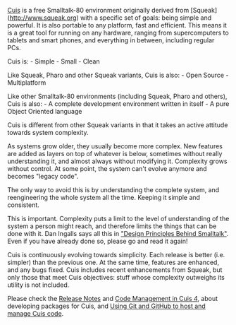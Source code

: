[Cuis](http://www.jvuletich.org/Cuis/Index.html) is a free Smalltalk-80 environment originally derived from [Squeak] (http://www.squeak.org) with a specific set of goals: being simple and powerful. It is also portable to any platform, fast and efficient. This means it is a great tool for running on any hardware, ranging from supercomputers to tablets and smart phones, and everything in between, including regular PCs.

Cuis is:
    - Simple
    - Small
    - Clean
 
Like Squeak, Pharo and other Squeak variants, Cuis is also:
    - Open Source
    - Multiplatform

Like other Smalltalk-80 environments (including Squeak, Pharo and others), Cuis is also:
    - A complete development environment written in itself
    - A pure Object Oriented language

Cuis is different from other Squeak variants in that it takes an active attitude towards system complexity.

As systems grow older, they usually become more complex. New features are added as layers on top of whatever is below, sometimes without really understanding it, and almost always without modifying it. Complexity grows without control. At some point, the system can't evolve anymore and becomes "legacy code".

The only way to avoid this is by understanding the complete system, and reengineering the whole system all the time. Keeping it simple and consistent.

This is important. Complexity puts a limit to the level of understanding of the system a person might reach, and therefore limits the things that can be done with it. Dan Ingalls says all this in ["Design Principles Behind Smalltalk"](http://www.cs.virginia.edu/~evans/cs655/readings/smalltalk.html). Even if you have already done so, please go and read it again!

Cuis is continuously evolving towards simplicity. Each release is better (i.e. simpler) than the previous one. At the same time, features are enhanced, and any bugs fixed. Cuis includes recent enhancements from Squeak, but only those that meet Cuis objectives: stuff whose complexity outweighs its utility is not included.

Please check the [Release Notes](http://www.jvuletich.org/Cuis/CuisReleaseNotes.html) and [Code Management in Cuis 4](http://www.jvuletich.org/Cuis/CodeManagementInCuis4.html), about developing packages for Cuis, and [Using Git and GitHub to host and manage Cuis code](http://www.jvuletich.org/Cuis/CuisAndGitHub.html).
